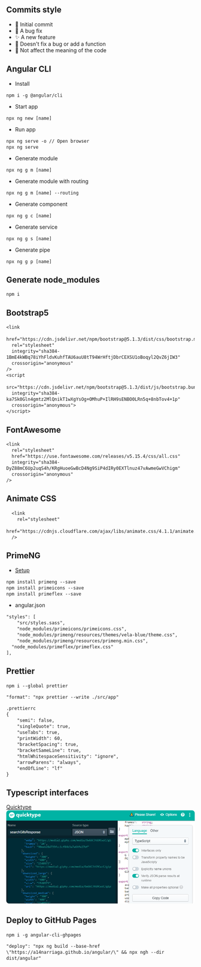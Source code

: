 ## Commits style
- 🎉 Initial commit
- 🐛 A bug fix
- ✨ A new feature
- 🔨 Doesn't fix a bug or add a function
- 🎨 Not affect the meaning of the code

## Angular CLI
- Install
```
npm i -g @angular/cli
```
- Start app
```
npx ng new [name]
```
- Run app
```
npx ng serve -o // Open browser
npx ng serve
```
- Generate module
```
npx ng g m [name]
```
- Generate module with routing
```
npx ng g m [name] --routing
```
- Generate component
```
npx ng g c [name]
```
- Generate service
```
npx ng g s [name]
```
- Generate pipe
```
npx ng g p [name]
```

## Generate node_modules
```
npm i
```

## Bootstrap5
```
<link
  href="https://cdn.jsdelivr.net/npm/bootstrap@5.1.3/dist/css/bootstrap.min.css"
  rel="stylesheet"
  integrity="sha384-1BmE4kWBq78iYhFldvKuhfTAU6auU8tT94WrHftjDbrCEXSU1oBoqyl2QvZ6jIW3"
  crossorigin="anonymous"
/>
<script
  src="https://cdn.jsdelivr.net/npm/bootstrap@5.1.3/dist/js/bootstrap.bundle.min.js"
  integrity="sha384-ka7Sk0Gln4gmtz2MlQnikT1wXgYsOg+OMhuP+IlRH9sENBO0LRn5q+8nbTov4+1p"
  crossorigin="anonymous">
</script>
```

## FontAwesome
```
<link
  rel="stylesheet"
  href="https://use.fontawesome.com/releases/v5.15.4/css/all.css"
  integrity="sha384-DyZ88mC6Up2uqS4h/KRgHuoeGwBcD4Ng9SiP4dIRy0EXTlnuz47vAwmeGwVChigm"
  crossorigin="anonymous"
/>
```

## Animate CSS
```
  <link
    rel="stylesheet"
    href="https://cdnjs.cloudflare.com/ajax/libs/animate.css/4.1.1/animate.min.css"
  />
```

## PrimeNG
- [Setup](https://primefaces.org/primeng/showcase/#/setup)
```
npm install primeng --save
npm install primeicons --save
npm install primeflex --save
```
- angular.json
```
"styles": [
	"src/styles.sass",
	"node_modules/primeicons/primeicons.css",
	"node_modules/primeng/resources/themes/vela-blue/theme.css",
	"node_modules/primeng/resources/primeng.min.css",
  "node_modules/primeflex/primeflex.css"
],
```

## Prettier
```
npm i --global prettier
```
```
"format": "npx prettier --write ./src/app"
```
```
.prettierrc
{
	"semi": false,
	"singleQuote": true,
	"useTabs": true,
	"printWidth": 60,
	"bracketSpacing": true,
	"bracketSameLine": true,
	"htmlWhitespaceSensitivity": "ignore",
	"arrowParens": "always",
	"endOfLine": "lf"
}
```

## Typescript interfaces
[Quicktype](https://app.quicktype.io/)
![Quicktype configuration](./_readme/img/quicktypeConfig.png)

## Deploy to GitHub Pages
```
npm i -g angular-cli-ghpages
```
```
"deploy": "npx ng build --base-href \"https://a14narriaga.github.io/angular/\" && npx ngh --dir dist/angular"
```